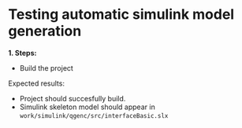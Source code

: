 # Testing automatic simulink model generation

**1. Steps:**

* Build the project

Expected results:

* Project should succesfully build.
* Simulink skeleton model should appear in `work/simulink/qgenc/src/interfaceBasic.slx`
